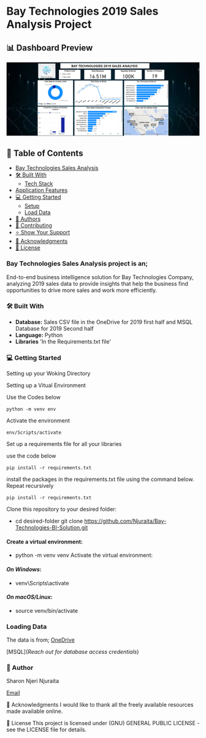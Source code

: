 
# Bay Technologies 2019 Sales Analysis Project

## 📊 Dashboard Preview
![Dashboard Preview](Data\Bay_BI.PNG)

## 📖 Table of Contents
- [Bay Technologies Sales Analysis](#Bay-Technologies-Sales-Analysis)
- [🛠 Built With](#-built-with)
  - [Tech Stack](#tech-stack)
- [Application Features](#application-features)
- [💻 Getting Started](#-getting-started)
  - [Setup](#setup)
  - [Load Data](#load-data)
- [👥 Authors](#-authors)
- [🤝 Contributing](#-contributing)
- [⭐️ Show Your Support](#-show-your-support-)
- [🙏 Acknowledgments](#-acknowledgments)
- [📝 License](#-license.)

### Bay Technologies Sales Analysis project is an;

End-to-end business intelligence solution for Bay Technologies Company, analyzing 2019 sales data to provide insights that help the business find opportunities to drive more sales and work more efficiently.

### 🛠 Built With

- **Database:** Sales CSV file in the OneDrive for 2019 first half and MSQL Database for 2019 Second half
- **Language:** Python
- **Libraries** 'In the Requirements.txt file' 


### 💻 Getting Started

Setting up your Woking Directory

Setting up a Vitual Environment

Use the Codes below

```dotnetcli
python -m venv env
```

Activate the environment

```dotnetcli
env/Scripts/activate
```

Set up a requirements file for all your libraries

use the code below

 ```dotnetcli
 pip install -r requirements.txt
```

install the packages in the requirements.txt file using the command below. Repeat recursively 

```dotnetcli
pip install -r requirements.txt

```

Clone this repository to your desired folder:
- cd desired-folder
git clone https://github.com/Njuraita/Bay-Technologies-BI-Solution.git


#### Create a virtual environment:

- python -m venv venv
Activate the virtual environment:

#### *On Windows*:
- venv\Scripts\activate

#### *On macOS/Linux*:
- source venv/bin/activate


### Loading Data 

The data is from;
[OneDrive]( https://azubiafrica-my.sharepoint.com/personal/teachops_azubiafrica_org/_layouts/15/onedrive.aspx?id=%2Fpersonal%2Fteachops%5Fazubiafrica%5Forg%2FDocuments%2FCareer%20Accelerator%20Data%5FSets%2FCapstone%20Datasets%2FPower%20BI%20Capstione%20Data%20%2D%20%28Jan%20%2DMay%29&ga=1 )

[MSQL](*Reach out for database access credentials*)



### 👥 Author

Sharon Njeri Njuraita

[Email](njerisharon06@gmail.com)

🙏 Acknowledgments
I would like to thank all the freely available resources made available online.

📝 License
This project is licensed under (GNU) GENERAL PUBLIC LICENSE - see the LICENSE file for details.

  
